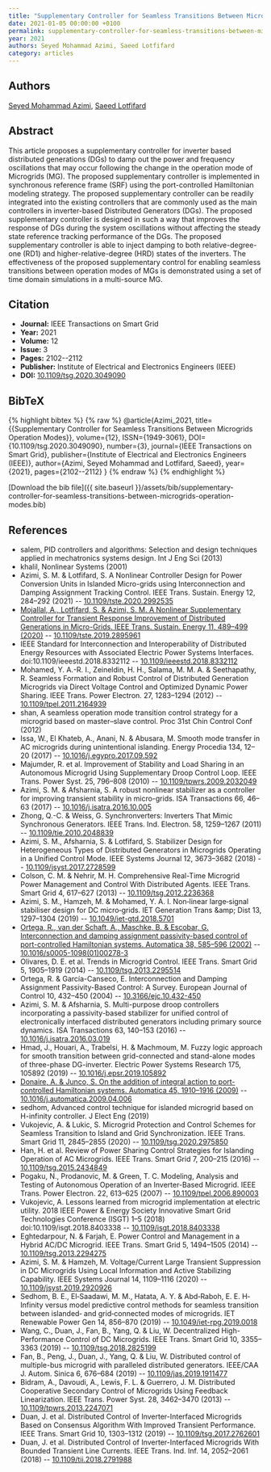 ```yaml
---
title: "Supplementary Controller for Seamless Transitions Between Microgrids Operation Modes"
date: 2021-01-05 00:00:00 +0100
permalink: supplementary-controller-for-seamless-transitions-between-microgrids-operation-modes
year: 2021
authors: Seyed Mohammad Azimi, Saeed Lotfifard
category: articles
---
```

 
## Authors
[Seyed Mohammad Azimi](authors/seyed-mohammad-azimi), [Saeed Lotfifard](authors/saeed-lotfifard)
 
## Abstract
This article proposes a supplementary controller for inverter based distributed generations (DGs) to damp out the power and frequency oscillations that may occur following the change in the operation mode of Microgrids (MG). The proposed supplementary controller is implemented in synchronous reference frame (SRF) using the port-controlled Hamiltonian modeling strategy. The proposed supplementary controller can be readily integrated into the existing controllers that are commonly used as the main controllers in inverter-based Distributed Generators (DGs). The proposed supplementary controller is designed in such a way that improves the response of DGs during the system oscillations without affecting the steady state reference tracking performance of the DGs. The proposed supplementary controller is able to inject damping to both relative-degree-one (RD1) and higher-relative-degree (HRD) states of the inverters. The effectiveness of the proposed supplementary control for enabling seamless transitions between operation modes of MGs is demonstrated using a set of time domain simulations in a multi-source MG.
 
## Citation
- **Journal:** IEEE Transactions on Smart Grid
- **Year:** 2021
- **Volume:** 12
- **Issue:** 3
- **Pages:** 2102--2112
- **Publisher:** Institute of Electrical and Electronics Engineers (IEEE)
- **DOI:** [10.1109/tsg.2020.3049090](https://doi.org/10.1109/tsg.2020.3049090)
 
## BibTeX
{% highlight bibtex %}
{% raw %}
@article{Azimi_2021,
  title={{Supplementary Controller for Seamless Transitions Between Microgrids Operation Modes}},
  volume={12},
  ISSN={1949-3061},
  DOI={10.1109/tsg.2020.3049090},
  number={3},
  journal={IEEE Transactions on Smart Grid},
  publisher={Institute of Electrical and Electronics Engineers (IEEE)},
  author={Azimi, Seyed Mohammad and Lotfifard, Saeed},
  year={2021},
  pages={2102--2112}
}
{% endraw %}
{% endhighlight %}
 
[Download the bib file]({{ site.baseurl }}/assets/bib/supplementary-controller-for-seamless-transitions-between-microgrids-operation-modes.bib)
 
## References
- salem, PID controllers and algorithms: Selection and design techniques applied in mechatronics systems design. Int J Eng Sci (2013)
- khalil, Nonlinear Systems (2001)
- Azimi, S. M. & Lotfifard, S. A Nonlinear Controller Design for Power Conversion Units in Islanded Micro-grids using Interconnection and Damping Assignment Tracking Control. IEEE Trans. Sustain. Energy 12, 284–292 (2021) -- [10.1109/tste.2020.2992535](https://doi.org/10.1109/tste.2020.2992535)
- [Mojallal, A., Lotfifard, S. & Azimi, S. M. A Nonlinear Supplementary Controller for Transient Response Improvement of Distributed Generations in Micro-Grids. IEEE Trans. Sustain. Energy 11, 489–499 (2020)](a-nonlinear-supplementary-controller-for-transient-response-improvement-of-distributed-generations-in-micro-grids) -- [10.1109/tste.2019.2895961](https://doi.org/10.1109/tste.2019.2895961)
- IEEE Standard for Interconnection and Interoperability of Distributed Energy Resources with Associated Electric Power Systems Interfaces. doi:10.1109/ieeestd.2018.8332112 -- [10.1109/ieeestd.2018.8332112](https://doi.org/10.1109/ieeestd.2018.8332112)
- Mohamed, Y. A.-R. I., Zeineldin, H. H., Salama, M. M. A. & Seethapathy, R. Seamless Formation and Robust Control of Distributed Generation Microgrids via Direct Voltage Control and Optimized Dynamic Power Sharing. IEEE Trans. Power Electron. 27, 1283–1294 (2012) -- [10.1109/tpel.2011.2164939](https://doi.org/10.1109/tpel.2011.2164939)
- shan, A seamless operation mode transition control strategy for a microgrid based on master&#x2013;slave control. Proc 31st Chin Control Conf (2012)
- Issa, W., El Khateb, A., Anani, N. & Abusara, M. Smooth mode transfer in AC microgrids during unintentional islanding. Energy Procedia 134, 12–20 (2017) -- [10.1016/j.egypro.2017.09.592](https://doi.org/10.1016/j.egypro.2017.09.592)
- Majumder, R. et al. Improvement of Stability and Load Sharing in an Autonomous Microgrid Using Supplementary Droop Control Loop. IEEE Trans. Power Syst. 25, 796–808 (2010) -- [10.1109/tpwrs.2009.2032049](https://doi.org/10.1109/tpwrs.2009.2032049)
- Azimi, S. M. & Afsharnia, S. A robust nonlinear stabilizer as a controller for improving transient stability in micro-grids. ISA Transactions 66, 46–63 (2017) -- [10.1016/j.isatra.2016.10.005](https://doi.org/10.1016/j.isatra.2016.10.005)
- Zhong, Q.-C. & Weiss, G. Synchronverters: Inverters That Mimic Synchronous Generators. IEEE Trans. Ind. Electron. 58, 1259–1267 (2011) -- [10.1109/tie.2010.2048839](https://doi.org/10.1109/tie.2010.2048839)
- Azimi, S. M., Afsharnia, S. & Lotfifard, S. Stabilizer Design for Heterogeneous Types of Distributed Generators in Microgrids Operating in a Unified Control Mode. IEEE Systems Journal 12, 3673–3682 (2018) -- [10.1109/jsyst.2017.2728599](https://doi.org/10.1109/jsyst.2017.2728599)
- Colson, C. M. & Nehrir, M. H. Comprehensive Real-Time Microgrid Power Management and Control With Distributed Agents. IEEE Trans. Smart Grid 4, 617–627 (2013) -- [10.1109/tsg.2012.2236368](https://doi.org/10.1109/tsg.2012.2236368)
- Azimi, S. M., Hamzeh, M. & Mohamed, Y. A. I. Non‐linear large‐signal stabiliser design for DC micro‐grids. IET Generation Trans &amp;amp; Dist 13, 1297–1304 (2019) -- [10.1049/iet-gtd.2018.5701](https://doi.org/10.1049/iet-gtd.2018.5701)
- [Ortega, R., van der Schaft, A., Maschke, B. & Escobar, G. Interconnection and damping assignment passivity-based control of port-controlled Hamiltonian systems. Automatica 38, 585–596 (2002)](interconnection-and-damping-assignment-passivity-based-control-of-port-controlled-hamiltonian-systems) -- [10.1016/s0005-1098(01)00278-3](https://doi.org/10.1016/s0005-1098(01)00278-3)
- Olivares, D. E. et al. Trends in Microgrid Control. IEEE Trans. Smart Grid 5, 1905–1919 (2014) -- [10.1109/tsg.2013.2295514](https://doi.org/10.1109/tsg.2013.2295514)
- Ortega, R. & García-Canseco, E. Interconnection and Damping Assignment Passivity-Based Control: A Survey. European Journal of Control 10, 432–450 (2004) -- [10.3166/ejc.10.432-450](https://doi.org/10.3166/ejc.10.432-450)
- Azimi, S. M. & Afsharnia, S. Multi-purpose droop controllers incorporating a passivity-based stabilizer for unified control of electronically interfaced distributed generators including primary source dynamics. ISA Transactions 63, 140–153 (2016) -- [10.1016/j.isatra.2016.03.019](https://doi.org/10.1016/j.isatra.2016.03.019)
- Hmad, J., Houari, A., Trabelsi, H. & Machmoum, M. Fuzzy logic approach for smooth transition between grid-connected and stand-alone modes of three-phase DG-inverter. Electric Power Systems Research 175, 105892 (2019) -- [10.1016/j.epsr.2019.105892](https://doi.org/10.1016/j.epsr.2019.105892)
- [Donaire, A. & Junco, S. On the addition of integral action to port-controlled Hamiltonian systems. Automatica 45, 1910–1916 (2009)](on-the-addition-of-integral-action-to-port-controlled-hamiltonian-systems) -- [10.1016/j.automatica.2009.04.006](https://doi.org/10.1016/j.automatica.2009.04.006)
- sedhom, Advanced control technique for islanded microgrid based on H-infinity controller. J Elect Eng (2019)
- Vukojevic, A. & Lukic, S. Microgrid Protection and Control Schemes for Seamless Transition to Island and Grid Synchronization. IEEE Trans. Smart Grid 11, 2845–2855 (2020) -- [10.1109/tsg.2020.2975850](https://doi.org/10.1109/tsg.2020.2975850)
- Han, H. et al. Review of Power Sharing Control Strategies for Islanding Operation of AC Microgrids. IEEE Trans. Smart Grid 7, 200–215 (2016) -- [10.1109/tsg.2015.2434849](https://doi.org/10.1109/tsg.2015.2434849)
- Pogaku, N., Prodanovic, M. & Green, T. C. Modeling, Analysis and Testing of Autonomous Operation of an Inverter-Based Microgrid. IEEE Trans. Power Electron. 22, 613–625 (2007) -- [10.1109/tpel.2006.890003](https://doi.org/10.1109/tpel.2006.890003)
- Vukojevic, A. Lessons learned from microgrid implementation at electric utility. 2018 IEEE Power &amp; Energy Society Innovative Smart Grid Technologies Conference (ISGT) 1–5 (2018) doi:10.1109/isgt.2018.8403338 -- [10.1109/isgt.2018.8403338](https://doi.org/10.1109/isgt.2018.8403338)
- Eghtedarpour, N. & Farjah, E. Power Control and Management in a Hybrid AC/DC Microgrid. IEEE Trans. Smart Grid 5, 1494–1505 (2014) -- [10.1109/tsg.2013.2294275](https://doi.org/10.1109/tsg.2013.2294275)
- Azimi, S. M. & Hamzeh, M. Voltage/Current Large Transient Suppression in DC Microgrids Using Local Information and Active Stabilizing Capability. IEEE Systems Journal 14, 1109–1116 (2020) -- [10.1109/jsyst.2019.2920926](https://doi.org/10.1109/jsyst.2019.2920926)
- Sedhom, B. E., El‐Saadawi, M. M., Hatata, A. Y. & Abd‐Raboh, E. E. H‐Infinity versus model predictive control methods for seamless transition between islanded‐ and grid‐connected modes of microgrids. IET Renewable Power Gen 14, 856–870 (2019) -- [10.1049/iet-rpg.2019.0018](https://doi.org/10.1049/iet-rpg.2019.0018)
- Wang, C., Duan, J., Fan, B., Yang, Q. & Liu, W. Decentralized High-Performance Control of DC Microgrids. IEEE Trans. Smart Grid 10, 3355–3363 (2019) -- [10.1109/tsg.2018.2825199](https://doi.org/10.1109/tsg.2018.2825199)
- Fan, B., Peng, J., Duan, J., Yang, Q. & Liu, W. Distributed control of multiple-bus microgrid with paralleled distributed generators. IEEE/CAA J. Autom. Sinica 6, 676–684 (2019) -- [10.1109/jas.2019.1911477](https://doi.org/10.1109/jas.2019.1911477)
- Bidram, A., Davoudi, A., Lewis, F. L. & Guerrero, J. M. Distributed Cooperative Secondary Control of Microgrids Using Feedback Linearization. IEEE Trans. Power Syst. 28, 3462–3470 (2013) -- [10.1109/tpwrs.2013.2247071](https://doi.org/10.1109/tpwrs.2013.2247071)
- Duan, J. et al. Distributed Control of Inverter-Interfaced Microgrids Based on Consensus Algorithm With Improved Transient Performance. IEEE Trans. Smart Grid 10, 1303–1312 (2019) -- [10.1109/tsg.2017.2762601](https://doi.org/10.1109/tsg.2017.2762601)
- Duan, J. et al. Distributed Control of Inverter-Interfaced Microgrids With Bounded Transient Line Currents. IEEE Trans. Ind. Inf. 14, 2052–2061 (2018) -- [10.1109/tii.2018.2791988](https://doi.org/10.1109/tii.2018.2791988)

